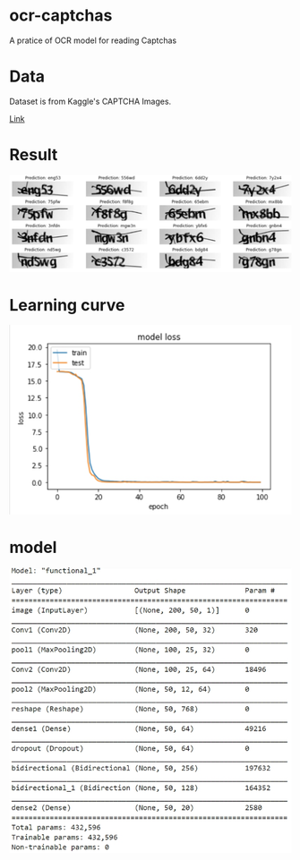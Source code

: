 # ocr-captchas

A pratice of OCR model for reading Captchas

# Data
Dataset is from Kaggle's CAPTCHA Images.</br>

[Link](https://www.kaggle.com/fournierp/captcha-version-2-images)

# Result

![](./result.jpg)
</br>

# Learning curve

![](./learning_curve.jpg)
</br>

# model
![](./model_structure.jpg)
</br>
